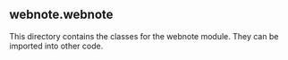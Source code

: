 webnote.webnote
---------------

This directory contains the classes for the webnote module. They can
be imported into other code.

